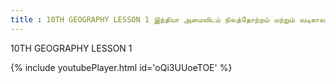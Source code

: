 ```yaml
---
title : 10TH GEOGRAPHY LESSON 1 இந்தியா அமைவிடம் நிலத்தோற்றம் மற்றும் வடிகாலமைப்பு
---
```


10TH GEOGRAPHY LESSON 1



{% include youtubePlayer.html id='oQi3UUoeTOE' %}
